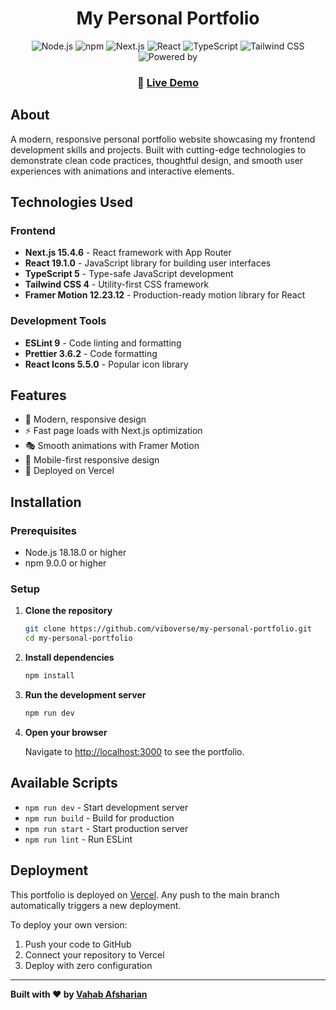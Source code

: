 <div align='center'>

# My Personal Portfolio

![Node.js](https://img.shields.io/badge/node-v18.18.0-green?style=flat-square&logo=node.js)
![npm](https://img.shields.io/badge/npm-v9.0.0-red?style=flat-square&logo=npm)
![Next.js](https://img.shields.io/badge/next.js-15.4.6-black?style=flat-square&logo=next.js)
![React](https://img.shields.io/badge/react-19.1.0-blue?style=flat-square&logo=react)
![TypeScript](https://img.shields.io/badge/typescript-5.x-blue?style=flat-square&logo=typescript)
![Tailwind CSS](https://img.shields.io/badge/tailwindcss-4.x-cyan?style=flat-square&logo=tailwindcss)
![Powered by](https://img.shields.io/badge/powered%20by-Vercel-black?style=flat-square&logo=vercel)

### 🚀 [Live Demo](https://my-personal-portfolio-lake-two.vercel.app/)

</div>

## About

A modern, responsive personal portfolio website showcasing my frontend development skills and projects. Built with cutting-edge technologies to demonstrate clean code practices, thoughtful design, and smooth user experiences with animations and interactive elements.

## Technologies Used

### Frontend

- **Next.js 15.4.6** - React framework with App Router
- **React 19.1.0** - JavaScript library for building user interfaces
- **TypeScript 5** - Type-safe JavaScript development
- **Tailwind CSS 4** - Utility-first CSS framework
- **Framer Motion 12.23.12** - Production-ready motion library for React

### Development Tools

- **ESLint 9** - Code linting and formatting
- **Prettier 3.6.2** - Code formatting
- **React Icons 5.5.0** - Popular icon library

## Features

- 🎨 Modern, responsive design
- ⚡ Fast page loads with Next.js optimization
- 🎭 Smooth animations with Framer Motion
- 📱 Mobile-first responsive design
- 🚀 Deployed on Vercel

## Installation

### Prerequisites

- Node.js 18.18.0 or higher
- npm 9.0.0 or higher

### Setup

1. **Clone the repository**

   ```bash
   git clone https://github.com/viboverse/my-personal-portfolio.git
   cd my-personal-portfolio
   ```

2. **Install dependencies**

   ```bash
   npm install
   ```

3. **Run the development server**

   ```bash
   npm run dev
   ```

4. **Open your browser**

   Navigate to [http://localhost:3000](http://localhost:3000) to see the portfolio.

## Available Scripts

- `npm run dev` - Start development server
- `npm run build` - Build for production
- `npm run start` - Start production server
- `npm run lint` - Run ESLint

## Deployment

This portfolio is deployed on [Vercel](https://vercel.com). Any push to the main branch automatically triggers a new deployment.

To deploy your own version:

1. Push your code to GitHub
2. Connect your repository to Vercel
3. Deploy with zero configuration

---

**Built with ❤️ by [Vahab Afsharian](https://github.com/viboverse)**
